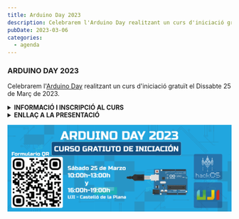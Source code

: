 ```yaml
---
title: Arduino Day 2023
description: Celebrarem l'Arduino Day realitzant un curs d'iniciació gratuït el Dissabte 25 de Març de 2023.
pubDate: 2023-03-06
categories:
  - agenda
---
```


### ARDUINO DAY 2023

Celebrarem l'[Arduino Day](https://days.arduino.cc/about) realitzant un curs d'iniciació gratuït el Dissabte 25 de Març de 2023.

 <details>
  <summary><strong>INFORMACIÓ I INSCRIPCIÓ AL CURS</strong></summary>

  Data: **dissabte 25/03**

  Lloc: [UJI](https://www.google.es/maps/place/Universitat+Jaume+I/@39.9902105,-0.0511631,14z/data=!4m6!3m5!1s0xd5ffe0fca9b5147:0x1368bf53b3a7fb3f!8m2!3d39.9943481!4d-0.0702147!16zL20vMDg0dGNk?coh=164777&entry=tt&shorturl=1)

  En el curs s'ensenyarà l'estructura bàsica de l'Arduino, l'ús dels seus pins GPIO i dels pins analògics. Així mateix, es realitzaran projectes de forma pràctica per experimentar com funciona l'Arduino.

  Es faran dos grups: un pel matí de **10-14h** i un altre de **15-19h**. Cada grup comptarà amb aproximadament 10 persones, tenint en compte l'ordre d'inscripció.

  **IMPORTANT: És necessari portar ordinador portàtil amb l'Arduino IDE instal·lat.**

  
  Enllaç per inscriure's: https://forms.gle/v6hs5AMncxMhfBMW9
</details>

<details><summary><strong>ENLLAÇ A LA PRESENTACIÓ</strong></summary></details>

 ![](images/Banner-Arduino-Day-1024x3952023.png)
